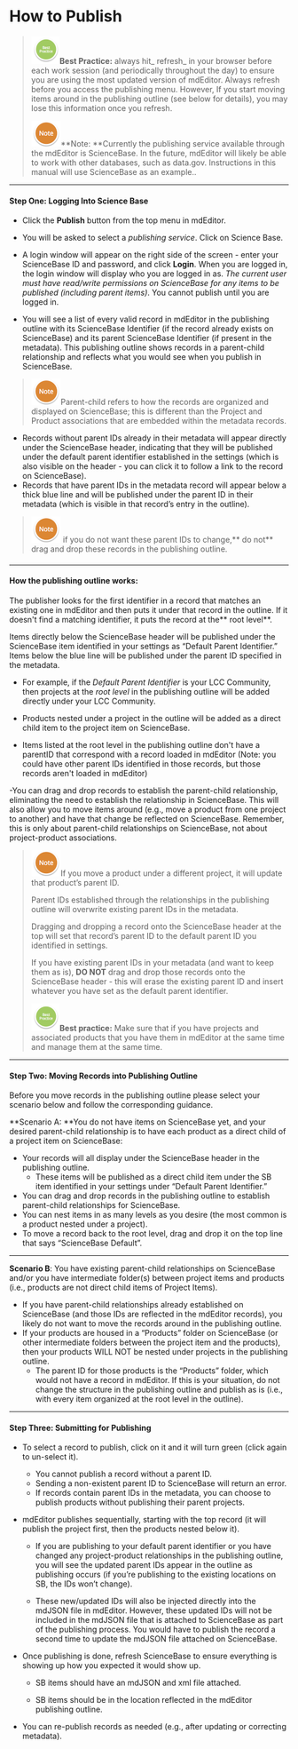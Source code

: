 # How to Publish

> ![](/assets/BestPracticeSmall.png)**Best Practice:** always hit_ refresh_ in your browser before each work session \(and periodically throughout the day\) to ensure you are using the most updated version of mdEditor. Always refresh before you access the publishing menu. However, If you start moving items around in the publishing outline \(see below for details\), you may lose this information once you refresh.
>
> ![](/assets/NoteSmall.png)**Note: **Currently the  publishing service available through the mdEditor is ScienceBase. In the future, mdEditor will likely be able to work with other databases, such as data.gov. Instructions in this manual will use ScienceBase as an example..

---

#### Step One: Logging Into Science Base

* Click the **Publish** button from the top menu in mdEditor.

* You will be asked to select a _publishing service_. Click on Science Base.

* A login window will appear on the right side of the screen - enter your ScienceBase ID and password, and click **Login**. When you are logged in, the login window will display who you are logged in as. _The current user must have read/write permissions on ScienceBase for any items to be published \(including parent items\)_. You cannot publish until you are logged in.

* You will see a list of every valid record in mdEditor in the publishing outline with its ScienceBase Identifier \(if the record already exists on ScienceBase\) and its parent ScienceBase Identifier \(if present in the metadata\). This publishing outline shows records in a parent-child relationship and reflects what you would see when you publish in ScienceBase.

> ![](/assets/NoteSmall.png)Parent-child refers to how the records are organized and displayed on ScienceBase; this is different than the Project and Product associations that are embedded within the metadata records.

* Records without parent IDs already in their metadata will appear directly under the ScienceBase header, indicating that they will be published under the default parent identifier established in the settings \(which is also visible on the header - you can click it to follow a link to the record on ScienceBase\).
* Records that have parent IDs in the metadata record will appear below a thick blue line and will be published under the parent ID in their metadata \(which is visible in that record’s entry in the outline\).

> ![](/assets/NoteSmall.png) if you do not want these parent IDs to change,** do not** drag and drop these records in the publishing outline.

#### 

---

#### **How the publishing outline works:**

The publisher looks for the first identifier in a record that matches an existing one in mdEditor and then puts it under that record in the outline. If it doesn't find a matching identifier, it puts the record at the** root level**.

Items directly below the ScienceBase header will be published under the ScienceBase item identified in your settings as “Default Parent Identifier.” Items below the blue line will be published under the parent ID specified in the metadata.

* For example, if the _Default Parent Identifier_ is your LCC Community, then projects at the _root level_ in the publishing outline will be added directly under your LCC Community.

* Products nested under a project in the outline will be added as a direct child item to the project item on ScienceBase.

* Items listed at the root level in the publishing outline don't have a parentID that correspond with a record loaded in mdEditor \(Note: you could have other parent IDs identified in those records, but those records aren't loaded in mdEditor\)

-You can drag and drop records to establish the parent-child relationship, eliminating the need to establish the relationship in ScienceBase. This will also allow you to move items around \(e.g., move a product from one project to another\) and have that change be reflected on ScienceBase. Remember, this is only about parent-child relationships on ScienceBase, not about project-product associations.

> ![](/assets/NoteSmall.png)If you move a product under a different project, it will update that product’s parent ID.
>
> Parent IDs established through the relationships in the publishing outline will overwrite existing parent IDs in the metadata.
>
> Dragging and dropping a record onto the ScienceBase header at the top will set that record’s parent ID to the default parent ID you identified in settings.
>
> If you have existing parent IDs in your metadata \(and want to keep them as is\), **DO NOT** drag and drop those records onto the ScienceBase header - this will erase the existing parent ID and insert whatever you have set as the default parent identifier.
>
> ![](/assets/BestPracticeSmall.png)**Best practice:** Make sure that if you have projects and associated products that you have them in mdEditor at the same time and manage them at the same time.

---

#### Step Two: Moving Records into Publishing Outline

Before you move records in the publishing outline please select your scenario below and follow the corresponding guidance.

**Scenario A: **You do not have items on ScienceBase yet, and your desired parent-child relationship is to have each product as a direct child of a project item on ScienceBase:

* Your records will all display under the ScienceBase header in the publishing outline. 
  * These items will be published as a direct child item under the SB item identified in your settings under “Default Parent Identifier.”
* You can drag and drop records in the publishing outline to establish parent-child relationships for ScienceBase.
* You can nest items in as many levels as you desire \(the most common is a product nested under a project\).
* To move a record back to the root level, drag and drop it on the top line that says “ScienceBase Default”.

---

**Scenario B**: You have existing parent-child relationships on ScienceBase and/or you have intermediate folder\(s\) between project items and products \(i.e., products are not direct child items of Project Items\).

* If you have parent-child relationships already established on ScienceBase \(and those IDs are reflected in the mdEditor records\), you likely do not want to move the records around in the publishing outline.
* If your products are housed in a “Products” folder on ScienceBase \(or other intermediate folders between the project item and the products\), then your products WILL NOT be nested under projects in the publishing outline. 
  * The parent ID for those products is the “Products” folder, which would not have a record in mdEditor. If this is your situation, do not change  the structure in the publishing outline and publish as is \(i.e., with every item organized at the root level in the outline\).

---

#### Step Three: Submitting for Publishing

* To select a record to publish, click on it and it will turn green \(click again to un-select it\).

  * You cannot publish a record without a parent ID.
  * Sending a non-existent parent ID to ScienceBase will return an error.
  * If records contain parent IDs in the metadata, you can choose to  publish products without publishing their parent projects.

* mdEditor publishes sequentially, starting with the top record \(it will publish the project first, then the products nested below it\).

  * If you are publishing to your default parent identifier or you have changed any project-product relationships in the publishing outline, you will see the updated parent IDs appear in the outline as publishing occurs \(if you’re publishing to the existing locations on SB, the IDs won’t change\).

  * These new/updated IDs will also be injected directly into the mdJSON file in mdEditor. However, these updated IDs will not be included in the mdJSON file that is attached to ScienceBase as part of the publishing process. You would have to publish the record a second time to update the mdJSON file attached on ScienceBase.

* Once publishing is done, refresh ScienceBase to ensure everything is showing up how you expected it would show up.

  * SB items should have an mdJSON and xml file attached.

  * SB items should be in the location reflected in the mdEditor publishing outline.

* You can re-publish records as needed \(e.g., after updating or correcting metadata\).



